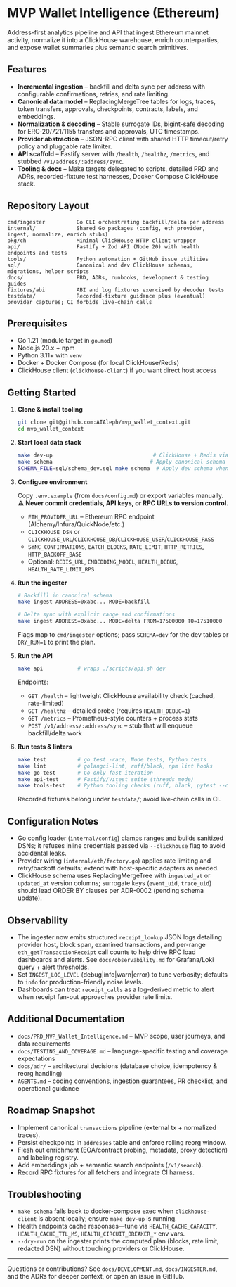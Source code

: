 # MVP Wallet Intelligence (Ethereum)

Address-first analytics pipeline and API that ingest Ethereum mainnet activity, normalize it into a ClickHouse warehouse, enrich counterparties, and expose wallet summaries plus semantic search primitives.

## Features

- **Incremental ingestion** – backfill and delta sync per address with configurable confirmations, retries, and rate limiting.
- **Canonical data model** – ReplacingMergeTree tables for logs, traces, token transfers, approvals, checkpoints, contracts, labels, and embeddings.
- **Normalization & decoding** – Stable surrogate IDs, bigint-safe decoding for ERC‑20/721/1155 transfers and approvals, UTC timestamps.
- **Provider abstraction** – JSON-RPC client with shared HTTP timeout/retry policy and pluggable rate limiter.
- **API scaffold** – Fastify server with `/health`, `/healthz`, `/metrics`, and stubbed `/v1/address/:address/sync`.
- **Tooling & docs** – Make targets delegated to scripts, detailed PRD and ADRs, recorded-fixture test harnesses, Docker Compose ClickHouse stack.

## Repository Layout

```
cmd/ingester          Go CLI orchestrating backfill/delta per address
internal/             Shared Go packages (config, eth provider, ingest, normalize, enrich stubs)
pkg/ch                Minimal ClickHouse HTTP client wrapper
api/                  Fastify + Zod API (Node 20) with health endpoints and tests
tools/                Python automation + GitHub issue utilities
sql/                  Canonical and dev ClickHouse schemas, migrations, helper scripts
docs/                 PRD, ADRs, runbooks, development & testing guides
fixtures/abi          ABI and log fixtures exercised by decoder tests
testdata/             Recorded-fixture guidance plus (eventual) provider captures; CI forbids live-chain calls
```

## Prerequisites

- Go 1.21 (module target in `go.mod`)
- Node.js 20.x + npm
- Python 3.11+ with `venv`
- Docker + Docker Compose (for local ClickHouse/Redis)
- ClickHouse client (`clickhouse-client`) if you want direct host access

## Getting Started

1. **Clone & install tooling**

   ```bash
   git clone git@github.com:AIAleph/mvp_wallet_context.git
   cd mvp_wallet_context
   ```

2. **Start local data stack**

   ```bash
   make dev-up                                # ClickHouse + Redis via docker-compose
   make schema                               # Apply canonical schema (sql/schema.sql)
   SCHEMA_FILE=sql/schema_dev.sql make schema  # Apply dev schema when experimenting
   ```

3. **Configure environment**

   Copy `.env.example` (from `docs/config.md`) or export variables manually. **⚠️ Never commit credentials, API keys, or RPC URLs to version control.**

   - `ETH_PROVIDER_URL` – Ethereum RPC endpoint (Alchemy/Infura/QuickNode/etc.)
   - `CLICKHOUSE_DSN` or `CLICKHOUSE_URL`/`CLICKHOUSE_DB`/`CLICKHOUSE_USER`/`CLICKHOUSE_PASS`
   - `SYNC_CONFIRMATIONS`, `BATCH_BLOCKS`, `RATE_LIMIT`, `HTTP_RETRIES`, `HTTP_BACKOFF_BASE`
   - Optional: `REDIS_URL`, `EMBEDDING_MODEL`, `HEALTH_DEBUG`, `HEALTH_RATE_LIMIT_RPS`

4. **Run the ingester**

   ```bash
   # Backfill in canonical schema
   make ingest ADDRESS=0xabc... MODE=backfill

   # Delta sync with explicit range and confirmations
   make ingest ADDRESS=0xabc... MODE=delta FROM=17500000 TO=17510000
   ```

   Flags map to `cmd/ingester` options; pass `SCHEMA=dev` for the dev tables or `DRY_RUN=1` to print the plan.

5. **Run the API**

   ```bash
   make api           # wraps ./scripts/api.sh dev
   ```

   Endpoints:
   - `GET /health` – lightweight ClickHouse availability check (cached, rate-limited)
   - `GET /healthz` – detailed probe (requires `HEALTH_DEBUG=1`)
   - `GET /metrics` – Prometheus-style counters + process stats
   - `POST /v1/address/:address/sync` – stub that will enqueue backfill/delta work

6. **Run tests & linters**

   ```bash
   make test          # go test -race, Node tests, Python tests
   make lint          # golangci-lint, ruff/black, npm lint hooks
   make go-test       # Go-only fast iteration
   make api-test      # Fastify/Vitest suite (threads mode)
   make tools-test    # Python tooling checks (ruff, black, pytest --cov=100)
   ```

   Recorded fixtures belong under `testdata/`; avoid live-chain calls in CI.

## Configuration Notes

- Go config loader (`internal/config`) clamps ranges and builds sanitized DSNs; it refuses inline credentials passed via `--clickhouse` flag to avoid accidental leaks.
- Provider wiring (`internal/eth/factory.go`) applies rate limiting and retry/backoff defaults; extend with host-specific adapters as needed.
- ClickHouse schema uses ReplacingMergeTree with `ingested_at` or `updated_at` version columns; surrogate keys (`event_uid`, `trace_uid`) should lead ORDER BY clauses per ADR-0002 (pending schema update).

## Observability

- The ingester now emits structured `receipt_lookup` JSON logs detailing provider host, block span, examined transactions, and per-range `eth_getTransactionReceipt` call counts to help drive RPC load dashboards and alerts. See `docs/observability.md` for Grafana/Loki query + alert thresholds.
- Set `INGEST_LOG_LEVEL` (debug|info|warn|error) to tune verbosity; defaults to `info` for production-friendly noise levels.
- Dashboards can treat `receipt_calls` as a log-derived metric to alert when receipt fan-out approaches provider rate limits.

## Additional Documentation

- `docs/PRD_MVP_Wallet_Intelligence.md` – MVP scope, user journeys, and data requirements
- `docs/TESTING_AND_COVERAGE.md` – language-specific testing and coverage expectations
- `docs/adr/` – architectural decisions (database choice, idempotency & reorg handling)
- `AGENTS.md` – coding conventions, ingestion guarantees, PR checklist, and operational guidance

## Roadmap Snapshot

- Implement canonical `transactions` pipeline (external tx + normalized traces).
- Persist checkpoints in `addresses` table and enforce rolling reorg window.
- Flesh out enrichment (EOA/contract probing, metadata, proxy detection) and labeling registry.
- Add embeddings job + semantic search endpoints (`/v1/search`).
- Record RPC fixtures for all fetchers and integrate CI harness.

## Troubleshooting

- `make schema` falls back to docker-compose exec when `clickhouse-client` is absent locally; ensure `make dev-up` is running.
- Health endpoints cache responses—tune via `HEALTH_CACHE_CAPACITY`, `HEALTH_CACHE_TTL_MS`, `HEALTH_CIRCUIT_BREAKER_*` env vars.
- `--dry-run` on the ingester prints the computed plan (blocks, rate limit, redacted DSN) without touching providers or ClickHouse.

---

Questions or contributions? See `docs/DEVELOPMENT.md`, `docs/INGESTER.md`, and the ADRs for deeper context, or open an issue in GitHub.
